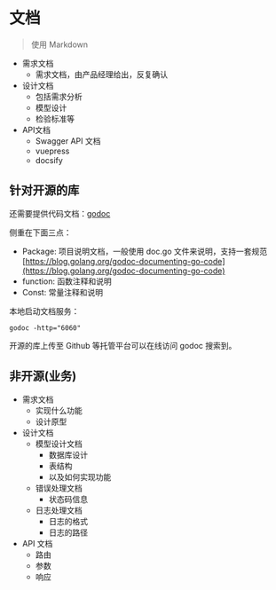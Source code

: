 # 文档

> 使用 Markdown

- 需求文档
    - 需求文档，由产品经理给出，反复确认
- 设计文档
    - 包括需求分析
    - 模型设计
    - 检验标准等
- API文档
    - Swagger API 文档
    - vuepress
    - docsify


## 针对开源的库

还需要提供代码文档：[godoc](https://godoc.org)

侧重在下面三点：
- Package: 项目说明文档，一般使用 doc.go 文件来说明，支持一套规范 [https://blog.golang.org/godoc-documenting-go-code](https://blog.golang.org/godoc-documenting-go-code)
- function: 函数注释和说明
- Const: 常量注释和说明

本地启动文档服务：

``` 
godoc -http="6060"
```

开源的库上传至 Github 等托管平台可以在线访问 godoc 搜索到。


## 非开源(业务)

- 需求文档
    - 实现什么功能
    - 设计原型
- 设计文档
    - 模型设计文档
        - 数据库设计
        - 表结构
        - 以及如何实现功能
    - 错误处理文档
        - 状态码信息
    - 日志处理文档
        - 日志的格式
        - 日志的路径
- API 文档
    - 路由
    - 参数
    - 响应
